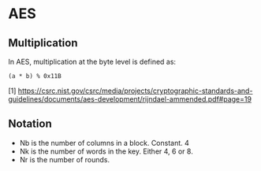AES
====

Multiplication
--------------

In AES, multiplication at the byte level is defined as:

`(a * b) % 0x11B`

[1] https://csrc.nist.gov/csrc/media/projects/cryptographic-standards-and-guidelines/documents/aes-development/rijndael-ammended.pdf#page=19


Notation
-----------
- Nb is the number of columns in a block. Constant. 4
- Nk is the number of words in the key. Either 4, 6 or 8.
- Nr is the number of rounds.
